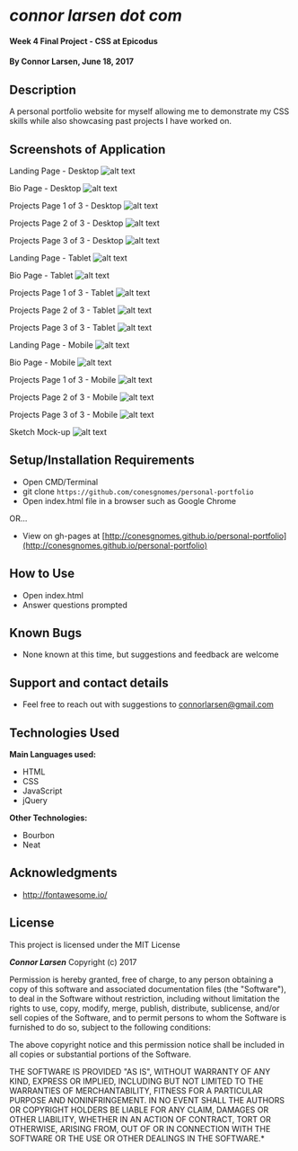 # _connor larsen dot com_

#### Week 4 Final Project - CSS at Epicodus

#### By **Connor Larsen, June 18, 2017**

## Description

A personal portfolio website for myself allowing me to demonstrate my CSS skills while also showcasing past projects I have worked on.

## Screenshots of Application

Landing Page - Desktop
![alt text](https://github.com/conesgnomes/personal-portfolio/blob/master/img/Desktop-1.png)

Bio Page - Desktop
![alt text](https://github.com/conesgnomes/personal-portfolio/blob/master/img/Desktop-2.png)

Projects Page 1 of 3 - Desktop
![alt text](https://github.com/conesgnomes/personal-portfolio/blob/master/img/Desktop-3.png)

Projects Page 2 of 3 - Desktop
![alt text](https://github.com/conesgnomes/personal-portfolio/blob/master/img/Desktop-4.png)

Projects Page 3 of 3 - Desktop
![alt text](https://github.com/conesgnomes/personal-portfolio/blob/master/img/Desktop-5.png)

Landing Page - Tablet
![alt text](https://github.com/conesgnomes/personal-portfolio/blob/master/img/Tablet-1.png)

Bio Page - Tablet
![alt text](https://github.com/conesgnomes/personal-portfolio/blob/master/img/Tablet-2.png)

Projects Page 1 of 3 - Tablet
![alt text](https://github.com/conesgnomes/personal-portfolio/blob/master/img/Tablet-3.png)

Projects Page 2 of 3 - Tablet
![alt text](https://github.com/conesgnomes/personal-portfolio/blob/master/img/Tablet-4.png)

Projects Page 3 of 3 - Tablet
![alt text](https://github.com/conesgnomes/personal-portfolio/blob/master/img/Tablet-5.png)

Landing Page - Mobile
![alt text](https://github.com/conesgnomes/personal-portfolio/blob/master/img/Mobile-1.png)

Bio Page - Mobile
![alt text](https://github.com/conesgnomes/personal-portfolio/blob/master/img/Mobile-2.png)

Projects Page 1 of 3 - Mobile
![alt text](https://github.com/conesgnomes/personal-portfolio/blob/master/img/Mobile-3.png)

Projects Page 2 of 3 - Mobile
![alt text](https://github.com/conesgnomes/personal-portfolio/blob/master/img/Mobile-4.png)

Projects Page 3 of 3 - Mobile
![alt text](https://github.com/conesgnomes/personal-portfolio/blob/master/img/Mobile-5.png)

Sketch Mock-up
![alt text](https://github.com/conesgnomes/personal-portfolio/blob/master/img/Sketch-mock-up.png)

## Setup/Installation Requirements

* Open CMD/Terminal
* git clone `https://github.com/conesgnomes/personal-portfolio`
* Open index.html file in a browser such as Google Chrome

OR...

* View on gh-pages at [http://conesgnomes.github.io/personal-portfolio](http://conesgnomes.github.io/personal-portfolio)

## How to Use

* Open index.html
* Answer questions prompted

## Known Bugs

* None known at this time, but suggestions and feedback are welcome

## Support and contact details

* Feel free to reach out with suggestions to connorlarsen@gmail.com

## Technologies Used

**Main Languages used:**

* HTML
* CSS
* JavaScript
* jQuery

**Other Technologies:**

* Bourbon
* Neat

## Acknowledgments

* http://fontawesome.io/

## License

This project is licensed under the MIT License

**_Connor Larsen_** Copyright (c) 2017

Permission is hereby granted, free of charge, to any person obtaining a copy of this software and associated documentation files (the "Software"), to deal in the Software without restriction, including without limitation the rights to use, copy, modify, merge, publish, distribute, sublicense, and/or sell copies of the Software, and to permit persons to whom the Software is furnished to do so, subject to the following conditions:

The above copyright notice and this permission notice shall be included in all copies or substantial portions of the Software.

THE SOFTWARE IS PROVIDED "AS IS", WITHOUT WARRANTY OF ANY KIND, EXPRESS OR IMPLIED, INCLUDING BUT NOT LIMITED TO THE WARRANTIES OF MERCHANTABILITY, FITNESS FOR A PARTICULAR PURPOSE AND NONINFRINGEMENT. IN NO EVENT SHALL THE AUTHORS OR COPYRIGHT HOLDERS BE LIABLE FOR ANY CLAIM, DAMAGES OR OTHER LIABILITY, WHETHER IN AN ACTION OF CONTRACT, TORT OR OTHERWISE, ARISING FROM, OUT OF OR IN CONNECTION WITH THE SOFTWARE OR THE USE OR OTHER DEALINGS IN THE SOFTWARE.*
